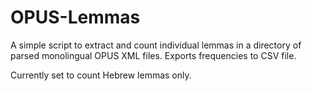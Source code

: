 # OPUS-Lemmas

A simple script to extract and count individual lemmas in a directory of parsed monolingual OPUS XML files. Exports frequencies to CSV file.

Currently set to count Hebrew lemmas only.
